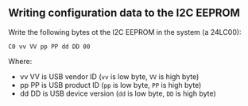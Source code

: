 ## Writing configuration data to the I2C EEPROM

Write the following bytes ot the I2C EEPROM in the system (a 24LC00):

    C0 vv VV pp PP dd DD 00

Where:
- vv VV is USB vendor ID (`vv` is low byte, `VV` is high byte)
- pp PP is USB product ID (`pp` is low byte, `PP` is high byte)
- dd DD is USB device version (`dd` is low byte, `DD` is high byte)
